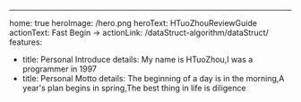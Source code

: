 ---
home: true
heroImage: /hero.png
heroText: HTuoZhouReviewGuide
actionText: Fast Begin →
actionLink: /dataStruct-algorithm/dataStruct/
features:
- title: Personal Introduce
  details: My name is HTuoZhou,I was a programmer in 1997
- title: Personal Motto
  details: The beginning of a day is in the morning,A year's plan begins in spring,The best thing in life is diligence